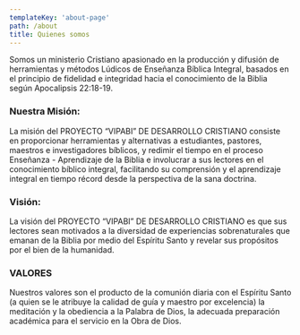 ```yaml
---
templateKey: 'about-page'
path: /about
title: Quienes somos
---
```

Somos un ministerio Cristiano apasionado en la producción y difusión de herramientas y métodos Lúdicos de Enseñanza Bíblica Integral, basados en el principio de fidelidad e integridad hacia el conocimiento de la Biblia según Apocalipsis 22:18-19.  

### Nuestra Misión: 
La misión del PROYECTO “VIPABI” DE DESARROLLO CRISTIANO consiste en proporcionar herramientas y alternativas a estudiantes, pastores, maestros e investigadores bíblicos, y redimir el tiempo en el proceso Enseñanza - Aprendizaje de la Biblia e involucrar a sus lectores en el conocimiento bíblico integral, facilitando su comprensión y el aprendizaje integral en tiempo récord desde la perspectiva de la sana doctrina.

### Visión:
La visión del PROYECTO “VIPABI” DE DESARROLLO CRISTIANO es que  sus lectores  sean motivados a la diversidad de  experiencias sobrenaturales  que emanan de la Biblia por medio del Espíritu Santo y revelar sus propósitos por el bien de la humanidad.

### VALORES
Nuestros valores son el producto de la comunión diaria con el Espíritu Santo (a quien se le atribuye la calidad de guía y maestro por excelencia) la meditación y la obediencia a la Palabra de Dios, la adecuada preparación académica para el servicio en la Obra de Dios.                                                                                            